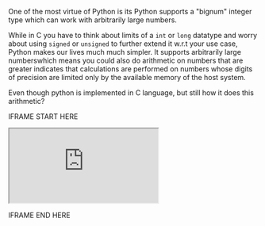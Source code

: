 One of the most virtue of Python is its
Python supports a "bignum" integer type which can work with arbitrarily large numbers.

While in C you have to think about limits of a `int` or `long` datatype and worry about using `signed` or `unsigned` to further extend it w.r.t your use case, Python makes our lives much much simpler. It supports arbitrarily large numberswhich means you could also do arithmetic on numbers that are greater indicates that calculations are performed on numbers whose digits of precision are limited only by the available memory of the host system.

Even though python is implemented in C language, but still how it does this arithmetic?

IFRAME START HERE

<iframe src="https://arpitbhayani.me"></iframe>

IFRAME END HERE
